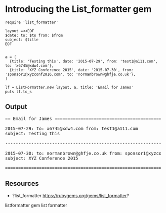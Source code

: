 # Introducing the List_formatter gem


    require 'list_formatter'

    layout =<<EOF
    $date: to: $to from: $from 
    subject: $title 
    EOF


    a = [
      {title: 'Testing this', date: '2015-07-29', from: 'test1@a111.com', to: 'x6745@xdw4.com'},
      {title: 'XYZ Conference 2015', date: '2015-07-30', from: 'sponsor1@xyzconf2016.com', to: 'normanbrown@ghfje.co.uk'},
    ]

    lf = ListFormatter.new layout, a, title: 'Email for James'
    puts lf.to_s

## Output

<pre>
== Email for James =========================================

2015-07-29: to: x6745@xdw4.com from: test1@a111.com 
subject: Testing this 

------------------------------------------------------------

2015-07-30: to: normanbrown@ghfje.co.uk from: sponsor1@xyzconf2016.com 
subject: XYZ Conference 2015 

============================================================
</pre>


## Resources

* ?list_formatter https://rubygems.org/gems/list_formatter?

listformatter gem list formatter

